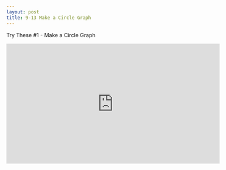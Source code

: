 ```yaml
---
layout: post
title: 9-13 Make a Circle Graph
---
```

Try These #1 - Make a Circle Graph
<iframe width="560" height="315" src="https://www.youtube.com/embed/042iISNxp0s" frameborder="0" allow="autoplay; encrypted-media" allowfullscreen></iframe>
